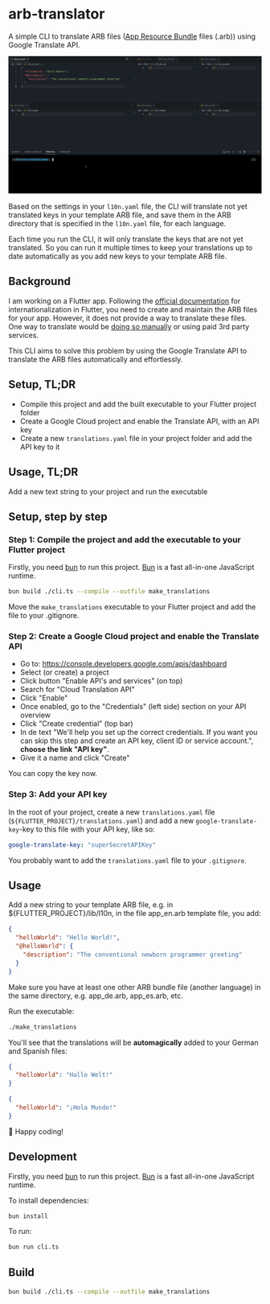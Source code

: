 # arb-translator

A simple CLI to translate ARB files ([App Resource Bundle](https://github.com/google/app-resource-bundle) files (.arb)) using Google Translate API.

![bulk-translation-demo](https://raw.githubusercontent.com/rogiervandenberg/arb-translator/master/images/demo.gif)

Based on the settings in your `l10n.yaml` file, the CLI will translate not yet translated keys in your template ARB file, and save them in the ARB directory that is specified in the `l10n.yaml` file, for each language.

Each time you run the CLI, it will only translate the keys that are not yet translated. So you can run it multiple times to keep your translations up to date automatically as you add new keys to your template ARB file.

## Background

I am working on a Flutter app. Following the [official documentation](https://flutter.dev/docs/development/accessibility-and-localization/internationalization#add-localizations-to-your-app) for internationalization in Flutter, you need to create and maintain the ARB files for your app. However, it does not provide a way to translate these files. One way to translate would be [doing so manually](https://docs.flutter.dev/ui/accessibility-and-internationalization/internationalization#adding-your-own-localized-messages) or using paid 3rd party services.

This CLI aims to solve this problem by using the Google Translate API to translate the ARB files automatically and effortlessly.

## Setup, TL;DR

- Compile this project and add the built executable to your Flutter project folder
- Create a Google Cloud project and enable the Translate API, with an API key
- Create a new `translations.yaml` file in your project folder and add the API key to it

## Usage, TL;DR

Add a new text string to your project and run the executable

## Setup, step by step

### Step 1: Compile the project and add the executable to your Flutter project

Firstly, you need [bun](https://bun.sh) to run this project. [Bun](https://bun.sh) is a fast all-in-one JavaScript runtime.

```bash
bun build ./cli.ts --compile --outfile make_translations
```

Move the `make_translations` executable to your Flutter project and add the file to your .gitignore.

### Step 2: Create a Google Cloud project and enable the Translate API

- Go to: <https://console.developers.google.com/apis/dashboard>
- Select (or create) a project
- Click button "Enable API's and services" (on top)
- Search for "Cloud Translation API"
- Click "Enable"
- Once enabled, go to the "Credentials" (left side) section on your API overview
- Click "Create credential" (top bar)
- In de text "We'll help you set up the correct credentials.
  If you want you can skip this step and create an API key, client ID or service account.", **choose the link "API key"**.
- Give it a name and click "Create"

You can copy the key now.

### Step 3: Add your API key

In the root of your project, create a new `translations.yaml` file (`${FLUTTER_PROJECT}/translations.yaml`) and add a new `google-translate-key`-key to this file with your API key, like so:

```yaml
google-translate-key: "superSecretAPIKey"
```

You probably want to add the `translations.yaml` file to your `.gitignore`.

## Usage

Add a new string to your template ARB file, e.g. in ${FLUTTER_PROJECT}/lib/l10n, in the file app_en.arb template file, you add:

```json
{
  "helloWorld": "Hello World!",
  "@helloWorld": {
    "description": "The conventional newborn programmer greeting"
  }
}
```

Make sure you have at least one other ARB bundle file (another language) in the same directory, e.g. app_de.arb, app_es.arb, etc.

Run the executable:

```bash
./make_translations
```

You'll see that the translations will be **automagically** added to your German and Spanish files:

```json
{
  "helloWorld": "Hallo Welt!"
}
```

```json
{
  "helloWorld": "¡Hola Mundo!"
}
```

🎉 Happy coding!

## Development

Firstly, you need [bun](https://bun.sh) to run this project. [Bun](https://bun.sh) is a fast all-in-one JavaScript runtime.

To install dependencies:

```bash
bun install
```

To run:

```bash
bun run cli.ts
```

## Build

```bash
bun build ./cli.ts --compile --outfile make_translations
```

